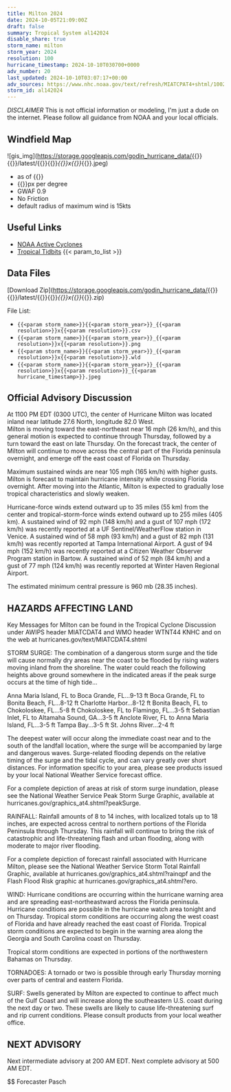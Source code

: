 ```yaml
---
title: Milton 2024
date: 2024-10-05T21:09:00Z
draft: false
summary: Tropical System al142024
disable_share: true
storm_name: milton
storm_year: 2024
resolution: 100
hurricane_timestamp: 2024-10-10T030700+0000
adv_number: 20
last_updated: 2024-10-10T03:07:17+00:00
adv_sources: https://www.nhc.noaa.gov/text/refresh/MIATCPAT4+shtml/100248.shtml;https://www.nhc.noaa.gov/refresh/graphics_at4+shtml/212329.shtml?cone
storm_id: al142024
---
```

*DISCLAIMER* This is not official information or modeling, I'm just a dude on the internet.  Please follow all guidance from NOAA and your local officials.

## Windfield Map
![gis_img](https://storage.googleapis.com/godin_hurricane_data/{{<param storm_name>}}{{<param storm_year>}}/latest/{{<param storm_name>}}{{<param storm_year>}}_{{<param resolution>}}x{{<param resolution>}}_{{<param hurricane_timestamp>}}.jpeg)

- as of {{<param last_updated>}}
- {{<param resolution>}}px per degree
- GWAF 0.9
- No Friction
- default radius of maximum wind is 15kts

## Useful Links
- [NOAA Active Cyclones](https://www.nhc.noaa.gov/)
- [Tropical Tidbits](https://www.tropicaltidbits.com/storminfo/)
{{< param_to_list >}}

## Data Files
[Download Zip](https://storage.googleapis.com/godin_hurricane_data/{{<param storm_name>}}{{<param storm_year>}}/latest/{{<param storm_name>}}{{<param storm_year>}}_{{<param resolution>}}x{{<param resolution>}}_{{<param hurricane_timestamp>}}.zip)

File List:
- `{{<param storm_name>}}{{<param storm_year>}}_{{<param resolution>}}x{{<param resolution>}}.csv`
- `{{<param storm_name>}}{{<param storm_year>}}_{{<param resolution>}}x{{<param resolution>}}.png`
- `{{<param storm_name>}}{{<param storm_year>}}_{{<param resolution>}}x{{<param resolution>}}.wld`
- `{{<param storm_name>}}{{<param storm_year>}}_{{<param resolution>}}x{{<param resolution>}}_{{<param hurricane_timestamp>}}.jpeg`


## Official Advisory Discussion
At 1100 PM EDT (0300 UTC), the center of Hurricane Milton was
located inland near latitude 27.6 North, longitude 82.0 West.  
Milton is moving toward the east-northeast near 16 mph (26 km/h), 
and this general motion is expected to continue through Thursday, 
followed by a turn toward the east on late Thursday.  On the 
forecast track, the center of Milton will continue to move across 
the central part of the Florida peninsula overnight, and emerge off 
the east coast of Florida on Thursday.

Maximum sustained winds are near 105 mph (165 km/h) with higher
gusts.  Milton is forecast to maintain hurricane intensity while 
crossing Florida overnight.  After moving into the Atlantic, Milton 
is expected to gradually lose tropical characteristics and slowly 
weaken.

Hurricane-force winds extend outward up to 35 miles (55 km) from the 
center and tropical-storm-force winds extend outward up to 255 miles 
(405 km).  A sustained wind of 92 mph (148 km/h) and a gust of 107 
mph (172 km/h) was recently reported at a UF Sentinel/WeatherFlow 
station in Venice.  A sustained wind of 58 mph (93 km/h) and a gust 
of 82 mph (131 km/h) was recently reported at Tampa International 
Airport.  A gust of 94 mph (152 km/h) was recently reported at a 
Citizen Weather Observer Program station in Bartow.  A sustained 
wind of 52 mph (84 km/h) and a gust of 77 mph (124 km/h) was 
recently reported at Winter Haven Regional Airport.
 
The estimated minimum central pressure is 960 mb (28.35 inches).
 
 
HAZARDS AFFECTING LAND
----------------------
Key Messages for Milton can be found in the Tropical Cyclone
Discussion under AWIPS header MIATCDAT4 and WMO header WTNT44 KNHC
and on the web at hurricanes.gov/text/MIATCDAT4.shtml
 
STORM SURGE: The combination of a dangerous storm surge and the
tide will cause normally dry areas near the coast to be flooded by
rising waters moving inland from the shoreline.  The water could
reach the following heights above ground somewhere in the indicated
areas if the peak surge occurs at the time of high tide...
 
Anna Maria Island, FL to Boca Grande, FL...9-13 ft
Boca Grande, FL to Bonita Beach, FL...8-12 ft
Charlotte Harbor...8-12 ft
Bonita Beach, FL to Chokoloskee, FL...5-8 ft
Chokoloskee, FL to Flamingo, FL...3-5 ft
Sebastian Inlet, FL to Altamaha Sound, GA...3-5 ft
Anclote River, FL to Anna Maria Island, FL...3-5 ft
Tampa Bay...3-5 ft
St. Johns River...2-4 ft
 
The deepest water will occur along the immediate coast near and to
the south of the landfall location, where the surge will be
accompanied by large and dangerous waves.  Surge-related flooding
depends on the relative timing of the surge and the tidal cycle,
and can vary greatly over short distances.  For information
specific to your area, please see products issued by your local
National Weather Service forecast office.
 
For a complete depiction of areas at risk of storm surge
inundation, please see the National Weather Service Peak Storm
Surge Graphic, available at
hurricanes.gov/graphics_at4.shtml?peakSurge.
 
RAINFALL: Rainfall amounts of 8 to 14 inches, with localized totals 
up to 18 inches, are expected across central to northern portions of 
the Florida Peninsula through Thursday.  This rainfall will continue 
to bring the risk of catastrophic and life-threatening flash and 
urban flooding, along with moderate to major river flooding.

For a complete depiction of forecast rainfall associated with 
Hurricane Milton, please see the National Weather Service Storm 
Total Rainfall Graphic, available at 
hurricanes.gov/graphics_at4.shtml?rainqpf and the Flash Flood Risk 
graphic at hurricanes.gov/graphics_at4.shtml?ero. 
 
WIND: Hurricane conditions are occurring within the hurricane
warning area and are spreading east-northeastward across the
Florida peninsula.  Hurricane conditions are possible in the 
hurricane watch area tonight and on Thursday.  Tropical storm
conditions are occurring along the west coast of Florida and have 
already reached the east coast of Florida.  Tropical storm 
conditions are expected to begin in the warning area along the 
Georgia and South Carolina coast on Thursday.
 
Tropical storm conditions are expected in portions of the
northwestern Bahamas on Thursday.
 
TORNADOES: A tornado or two is possible through early Thursday 
morning over parts of central and eastern Florida.
 
SURF:  Swells generated by Milton are expected to continue to affect
much of the Gulf Coast and will increase along the southeastern U.S.
coast during the next day or two.  These swells are likely to cause
life-threatening surf and rip current conditions.  Please consult
products from your local weather office.
 
 
NEXT ADVISORY
-------------
Next intermediate advisory at 200 AM EDT.
Next complete advisory at 500 AM EDT.
 
$$
Forecaster Pasch
